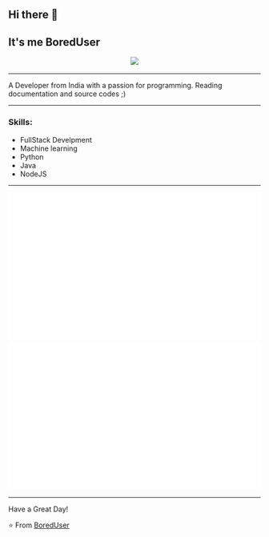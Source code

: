 ## Hi there 👋

<!--
**BoredUser/BoredUser** is a ✨ _special_ ✨ repository because its `README.md` (this file) appears on your GitHub profile.

Here are some ideas to get you started:

- 🔭 I’m currently working on ...
- 🌱 I’m currently learning ...
- 👯 I’m looking to collaborate on ...
- 🤔 I’m looking for help with ...
- 💬 Ask me about ...
- 📫 How to reach me: ...
- 😄 Pronouns: ...
- ⚡ Fun fact: ...
-->

## It's me BoredUser
<p align="center">
   <img height="200" src="https://user-images.githubusercontent.com/26546389/130835295-0fc0bccc-724b-4867-a5ae-c1a741c6a787.jpg" /> 
</p>

----

A Developer from India with a passion for programming. Reading documentation and source codes ;)

-----

### Skills:

- FullStack Develpment 
- Machine learning 
- Python
- Java 
- NodeJS


-----

<!-- ![](https://github.com/BoredUser/Git-Stats/blob/master/generated/overview.svg) -->
<p align="center">
   <img src="https://github.com/BoredUser/Git-Stats/blob/master/generated/overview.svg"/>
   <img src="https://github.com/BoredUser/Git-Stats/blob/master/generated/languages.svg" />
</p>


-----


Have a Great Day!

⭐️ From [BoredUser](https://github.com/BoredUser)
